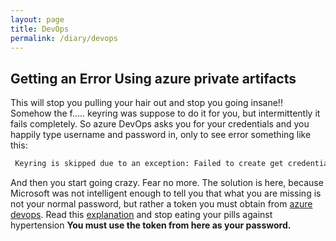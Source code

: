 ```yaml
---
layout: page
title: DevOps
permalink: /diary/devops
---
```

## Getting an Error Using azure private artifacts
This will stop you pulling your hair out and stop you going insane!!
Somehow the f..... keyring was suppose to do it for you, but intermittently it fails completely.
So azure DevOps asks you for your credentials and you happily type username and password in, only to see error something like this:
```bash
 Keyring is skipped due to an exception: Failed to create get credentials
```
And then you start going crazy.
Fear no more.
The solution is here, because Microsoft was not intelligent enough to tell you that what you are missing is not your normal password, but rather a token you must obtain from [azure devops](https://docs.microsoft.com/en-us/azure/devops/organizations/accounts/use-personal-access-tokens-to-authenticate?view=azure-devops&tabs=Windows).
Read this [explanation](https://docs.microsoft.com/en-us/azure/devops/organizations/accounts/use-personal-access-tokens-to-authenticate?view=azure-devops&tabs=Windows) and stop eating your pills against hypertension
**You must use the token from here as your password.**
